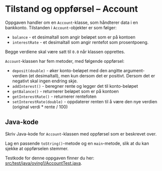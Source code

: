 # Tilstand og oppførsel – Account

Oppgaven handler om en `Account`-klasse, som håndterer data i en bankkonto. Tilstanden i `Account`-objekter er som følger:

- `balance` - et desimaltall som angir beløpet som er på kontoen
- `interestRate` - et desimaltall som angir rentefot som prosentpoeng.

Begge verdiene skal være satt til `0.0` når klassen opprettes.

`Account`-klassen har fem metoder, med følgende oppførsel:

- `deposit(double)` - øker konto-beløpet med den angitte argument-verdien (et desimaltall), men kun dersom det er positivt. Dersom det er negativt skal ingen endring skje.
- `addInterest()` - beregner rente og legger det til konto-beløpet
- `getBalance()` - returnerer beløpet som er på kontoen
- `getInterestRate()` - returnerer rentefoten
- `setInterestRate(double)` - oppdaterer renten til å være den nye verdien (original verdi * rente / 100)

## Java-kode

Skriv Java-kode for `Account`-klassen med oppførsel som er beskrevet over.

Lag en passende `toString()`-metode og en `main`-metode, slik at du kan sjekke at oppførselen stemmer.

Testkode for denne oppgaven finner du her: [src/test/java/oving1/AccountTest.java](../../src/test/java/oving1/AccountTest.java).
